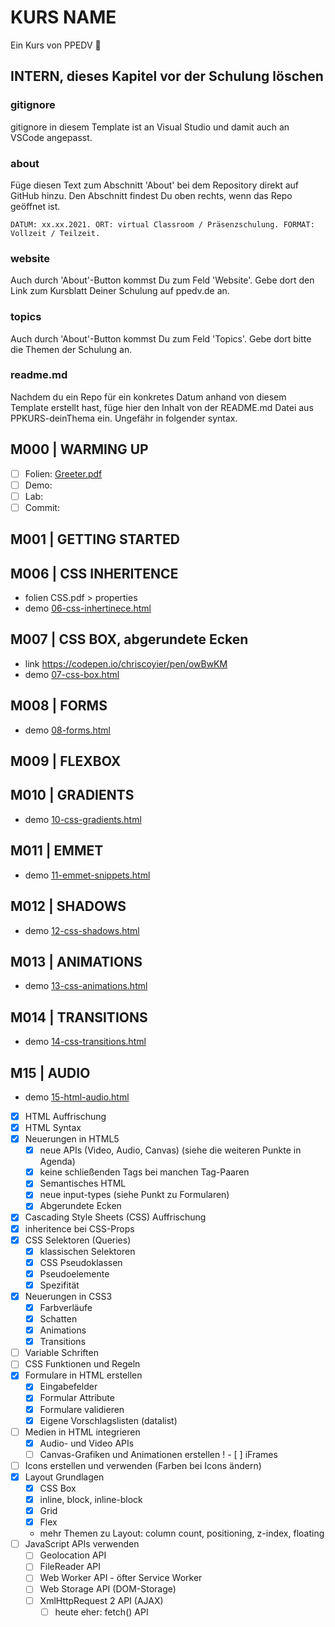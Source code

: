 # KURS NAME

Ein Kurs von PPEDV :rocket:

## INTERN, dieses Kapitel vor der Schulung löschen

### gitignore

gitignore in diesem Template ist an Visual Studio und damit auch an VSCode angepasst.

### about

Füge diesen Text zum Abschnitt 'About' bei dem Repository direkt auf GitHub hinzu. Den Abschnitt findest Du oben rechts, wenn das Repo geöffnet ist.

`DATUM: xx.xx.2021. ORT: virtual Classroom / Präsenzschulung. FORMAT: Vollzeit / Teilzeit.`

### website

Auch durch 'About'-Button kommst Du zum Feld 'Website'. Gebe dort den Link zum Kursblatt Deiner Schulung auf ppedv.de an.

### topics

Auch durch 'About'-Button kommst Du zum Feld 'Topics'. Gebe dort bitte die Themen der Schulung an.

### readme.md

Nachdem du ein Repo für ein konkretes Datum anhand von diesem Template erstellt hast, füge hier den Inhalt von der README.md Datei aus PPKURS-deinThema ein. Ungefähr in folgender syntax.

## M000 | WARMING UP

- [ ] Folien: [Greeter.pdf](m000/platzhalter.md)
- [ ] Demo:
- [ ] Lab:
- [ ] Commit:
  
## M001 | GETTING STARTED

## M006 | CSS INHERITENCE

- folien CSS.pdf > properties
- demo [06-css-inhertinece.html](TRAINER/06-css-inhertinece.html)

## M007 | CSS BOX, abgerundete Ecken

- link <https://codepen.io/chriscoyier/pen/owBwKM>
- demo [07-css-box.html](TRAINER/07-css-box.html)

## M008 | FORMS

- demo [08-forms.html](TRAINER/08-forms.html)

## M009 | FLEXBOX

## M010 | GRADIENTS

- demo [10-css-gradients.html](TRAINER/10-css-gradients.html)

## M011 | EMMET

- demo [11-emmet-snippets.html](TRAINER/11-emmet-snippets.html)

## M012 | SHADOWS

- demo [12-css-shadows.html](TRAINER/12-css-shadows.html)

## M013 | ANIMATIONS

- demo [13-css-animations.html](TRAINER/13-css-animations.html)

## M014 | TRANSITIONS

- demo [14-css-transitions.html](TRAINER/14-css-transitions.html)

## M15 | AUDIO

- demo [15-html-audio.html](TRAINER/15-html-audio.html)

- [x] HTML Auffrischung
- [x] HTML Syntax
- [x] Neuerungen in HTML5
  - [x] neue APIs (Video, Audio, Canvas) (siehe die weiteren Punkte in Agenda)
  - [x] keine schließenden Tags bei manchen Tag-Paaren
  - [x] Semantisches HTML
  - [x] neue input-types (siehe Punkt zu Formularen)
  - [x] Abgerundete Ecken
- [x] Cascading Style Sheets (CSS) Auffrischung
- [x] inheritence bei CSS-Props
- [x] CSS Selektoren (Queries)
  - [x] klassischen Selektoren
  - [x] CSS Pseudoklassen
  - [x] Pseudoelemente
  - [x] Spezifität
- [x] Neuerungen in CSS3
  - [x] Farbverläufe
  - [x] Schatten
  - [x] Animations
  - [x] Transitions
- [ ] Variable Schriften
- [ ] CSS Funktionen und Regeln
- [x] Formulare in HTML erstellen
  - [x] Eingabefelder
  - [x] Formular Attribute
  - [x] Formulare validieren
  - [x] Eigene Vorschlagslisten (datalist)
- [ ] Medien in HTML integrieren
  - [x] Audio- und Video APIs
  - [ ] Canvas-Grafiken und Animationen erstellen
!  - [ ] iFrames
- [ ] Icons erstellen und verwenden (Farben bei Icons ändern)
- [x] Layout Grundlagen
  - [x] CSS Box
  - [x] inline, block, inline-block
  - [x] Grid
  - [x] Flex
  - mehr Themen zu Layout: column count, positioning, z-index, floating
- [ ] JavaScript APIs verwenden
  - [ ] Geolocation API
  - [ ] FileReader API
  - [ ] Web Worker API - öfter Service Worker
  - [ ] Web Storage API (DOM-Storage)
  - [ ] XmlHttpRequest 2 API (AJAX)
    - [ ] heute eher: fetch() API
